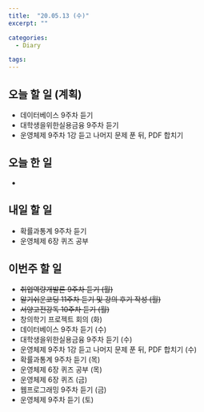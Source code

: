 ```yaml
---
title:  "20.05.13 (수)"
excerpt: ""

categories:
  - Diary

tags:
---
```


## 오늘 할 일 (계획)

- 데이터베이스 9주차 듣기
- 대학생을위한실용금융 9주차 듣기
- 운영체제 9주차 1강 듣고 나머지 문제 푼 뒤, PDF 합치기


## 오늘 한 일

- 

## 내일 할 일

- 확률과통계 9주차 듣기
- 운영체제 6장 퀴즈 공부

## 이번주 할 일

- ~~취업역량개발론 9주차 듣기 (월)~~
- ~~알기쉬운코딩 11주차 듣기 및 강의 후기 작성 (월)~~
- ~~서양고전강독 10주차 듣기 (월)~~
- 창의학기 프로젝트 회의 (화)
- 데이터베이스 9주차 듣기 (수)
- 대학생을위한실용금융 9주차 듣기 (수)
- 운영체제 9주차 1강 듣고 나머지 문제 푼 뒤, PDF 합치기 (수)
- 확률과통계 9주차 듣기 (목)
- 운영체제 6장 퀴즈 공부 (목)
- 운영체제 6장 퀴즈 (금)
- 웹프로그래밍 9주차 듣기 (금)
- 운영체제 9주차 듣기 (토)
